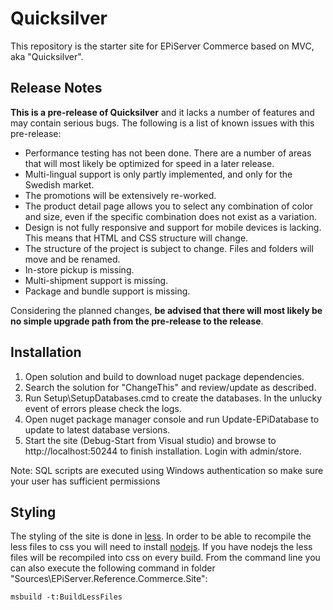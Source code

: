 Quicksilver
=========

This repository is the starter site for EPiServer Commerce based on MVC, aka "Quicksilver".

Release Notes
-------------

**This is a pre-release of Quicksilver** and it lacks a number of features and may contain serious bugs.
The following is a list of known issues with this pre-release:

* Performance testing has not been done. There are a number of areas that will most likely be optimized for speed in a later release.
* Multi-lingual support is only partly implemented, and only for the Swedish market.
* The promotions will be extensively re-worked.
* The product detail page allows you to select any combination of color and size, even if the specific combination does not exist as a variation.
* Design is not fully responsive and support for mobile devices is lacking. This means that HTML and CSS structure will change.
* The structure of the project is subject to change. Files and folders will move and be renamed.
* In-store pickup is missing.
* Multi-shipment support is missing.
* Package and bundle support is missing.

Considering the planned changes, **be advised that there will most likely be no simple upgrade path from the pre-release to the release**.

Installation
------------

1.  Open solution and build to download nuget package dependencies.
2.  Search the solution for "ChangeThis" and review/update as described.
3.  Run Setup\SetupDatabases.cmd to create the databases. In the unlucky event of errors please check the logs.
4.  Open nuget package manager console and run Update-EPiDatabase to update to latest database versions.
5.  Start the site (Debug-Start from Visual studio) and browse to http://localhost:50244 to finish installation. Login with admin/store.

Note: SQL scripts are executed using Windows authentication so make sure your user has sufficient permissions

Styling
-------

The styling of the site is done in [less](http://lesscss.org/). In order to be able to recompile the less files to css you will need to
install [nodejs](https://nodejs.org/). If you have nodejs the less files will be recompiled into css on every build. From the command line
you can also execute the following command in folder "Sources\EPiServer.Reference.Commerce.Site\":

```
msbuild -t:BuildLessFiles
```
